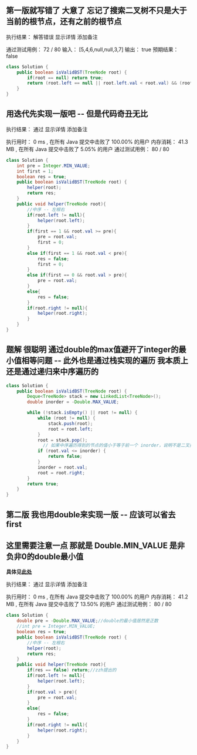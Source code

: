 ## 第一版就写错了 大意了 忘记了搜索二叉树不只是大于当前的根节点，还有之前的根节点

执行结果：
解答错误
显示详情
添加备注

通过测试用例：
72 / 80
输入：
[5,4,6,null,null,3,7]
输出：
true
预期结果：
false

```java
class Solution {
    public boolean isValidBST(TreeNode root) {
        if(root == null) return true;
        return (root.left == null || root.left.val < root.val) && (root.right == null || root.right.val > root.val) && isValidBST(root.left) && isValidBST(root.right);
    }
}
```



## 用迭代先实现一版吧 -- 但是代码奇丑无比

执行结果：
通过
显示详情
添加备注

执行用时：
0 ms
, 在所有 Java 提交中击败了
100.00%
的用户
内存消耗：
41.3 MB
, 在所有 Java 提交中击败了
5.05%
的用户
通过测试用例：
80 / 80

```java
class Solution {
    int pre = Integer.MIN_VALUE;
    int first = 1;
    boolean res = true;
    public boolean isValidBST(TreeNode root) {
        helper(root);
        return res;
    }
    public void helper(TreeNode root){
        //中序 -- 左根右
        if(root.left != null){
            helper(root.left);
        }
        if(first == 1 && root.val >= pre){
            pre = root.val;
            first = 0;
        }
        else if(first == 1 && root.val < pre){
            res = false;
            first = 0;
        }
        else if(first == 0 && root.val > pre){
            pre = root.val;
        }
        else{
            res = false;
        }
        if(root.right != null){
            helper(root.right);
        }
    }
}
```



## 题解 很聪明 通过double的max值避开了integer的最小值相等问题 -- 此外也是通过栈实现的遍历 我本质上还是通过递归来中序遍历的

```java
class Solution {
    public boolean isValidBST(TreeNode root) {
        Deque<TreeNode> stack = new LinkedList<TreeNode>();
        double inorder = -Double.MAX_VALUE;

        while (!stack.isEmpty() || root != null) {
            while (root != null) {
                stack.push(root);
                root = root.left;
            }
            root = stack.pop();
              // 如果中序遍历得到的节点的值小于等于前一个 inorder，说明不是二叉搜索树
            if (root.val <= inorder) {
                return false;
            }
            inorder = root.val;
            root = root.right;
        }
        return true;
    }
}
```



## 第二版 我也用double来实现一版 -- 应该可以省去first

## 这里需要注意一点 那就是 Double.MIN_VALUE 是非负非0的double最小值

**具体见[此处](https://stackoverflow.com/a/3884879/18365181)**

执行结果：
通过
显示详情
添加备注

执行用时：
0 ms
, 在所有 Java 提交中击败了
100.00%
的用户
内存消耗：
41.2 MB
, 在所有 Java 提交中击败了
13.50%
的用户
通过测试用例：
80 / 80

```java
class Solution {
    double pre = -Double.MAX_VALUE;//double的最小值居然是正数
    //int pre = Integer.MIN_VALUE;
    boolean res = true;
    public boolean isValidBST(TreeNode root) {
        //中序 -- 左根右
        helper(root);
        return res;
    }
    public void helper(TreeNode root){
        if(res == false) return;//zzh提出的
        if(root.left != null){
            helper(root.left);
        }
        if(root.val > pre){
            pre = root.val;
        }
        else{
            res = false;
        }
        if(root.right != null){
            helper(root.right);
        }
    }
}
```

